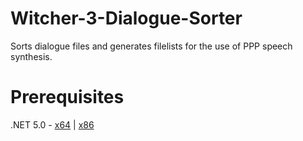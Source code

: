 # Witcher-3-Dialogue-Sorter
Sorts dialogue files and generates filelists for the use of PPP speech synthesis.

# Prerequisites
.NET 5.0 - [x64](https://dotnet.microsoft.com/download/dotnet/thank-you/runtime-desktop-5.0.5-windows-x64-installer) | [x86](https://dotnet.microsoft.com/download/dotnet/thank-you/runtime-desktop-5.0.5-windows-x86-installer)

